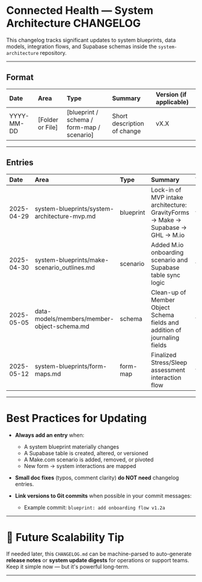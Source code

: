 # Connected Health — System Architecture CHANGELOG

This changelog tracks significant updates to system blueprints, data models, integration flows, and Supabase schemas inside the `system-architecture` repository.

---

## Format

| Date | Area | Type | Summary | Version (if applicable) |
|:----|:-----|:-----|:--------|:-----------------------|
| YYYY-MM-DD | [Folder or File] | [blueprint / schema / form-map / scenario] | Short description of change | vX.X |

---

## Entries

| Date | Area | Type | Summary | Version |
|:-----|:-----|:-----|:--------|:--------|
| 2025-04-29 | system-blueprints/system-architecture-mvp.md | blueprint | Lock-in of MVP intake architecture: GravityForms → Make → Supabase → GHL → M.io | v1.2 |
| 2025-04-30 | system-blueprints/make-scenario_outlines.md | scenario | Added M.io onboarding scenario and Supabase table sync logic | v0.2 |
| 2025-05-05 | data-models/members/member-object-schema.md | schema | Clean-up of Member Object Schema fields and addition of journaling fields | v1.6 |
| 2025-05-12 | system-blueprints/form-maps.md | form-map | Finalized Stress/Sleep assessment interaction flow | v1.4 |

---

# Best Practices for Updating

- **Always add an entry** when:
  - A system blueprint materially changes
  - A Supabase table is created, altered, or versioned
  - A Make.com scenario is added, removed, or pivoted
  - New form → system interactions are mapped

- **Small doc fixes** (typos, comment clarity) **do NOT need** changelog entries.

- **Link versions to Git commits** when possible in your commit messages:
  - Example commit: `blueprint: add onboarding flow v1.2a`

---

# 🧠 Future Scalability Tip

If needed later, this `CHANGELOG.md` can be machine-parsed to auto-generate **release notes** or **system update digests** for operations or support teams.
Keep it simple now — but it's powerful long-term.

---
